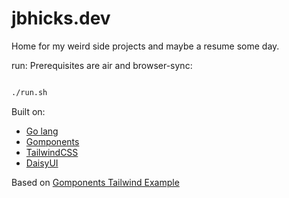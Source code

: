 # jbhicks.dev

Home for my weird side projects and maybe a resume some day.

run:
Prerequisites are air and browser-sync:

``` bash

./run.sh

```

Built on:

* [Go lang](http://go.dev)
* [Gomponents](https://www.gomponents.com)
* [TailwindCSS](https://tailwindcss.com)
* [DaisyUI](https://daisyui.com)

Based on [Gomponents Tailwind Example](https://github.com/maragudk/gomponents-tailwind-example)
